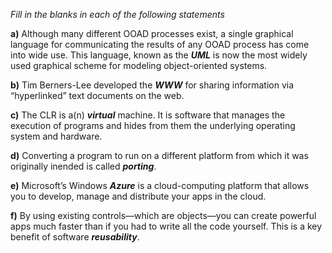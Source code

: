 *Fill in the blanks in each of the following statements*

**a)** Although many different OOAD processes exist, a single graphical language for communicating the results of any OOAD process has come into wide use. This language, known as the ***UML*** is now the most widely used graphical scheme for modeling object-oriented systems.

**b)** Tim Berners-Lee developed the ***WWW*** for sharing information via “hyperlinked” text documents on the web.

**c)** The CLR is a(n) ***virtual*** machine. It is software that manages the execution of programs and hides from them the underlying operating system and hardware. 

**d)** Converting a program to run on a different platform from which it was originally inended is called ***porting***.

**e)** Microsoft’s Windows ***Azure*** is a cloud-computing platform that allows you to develop, manage and distribute your apps in the cloud.

**f)** By using existing controls—which are objects—you can create powerful apps much faster than if you had to write all the code yourself. This is a key benefit of software ***reusability***.